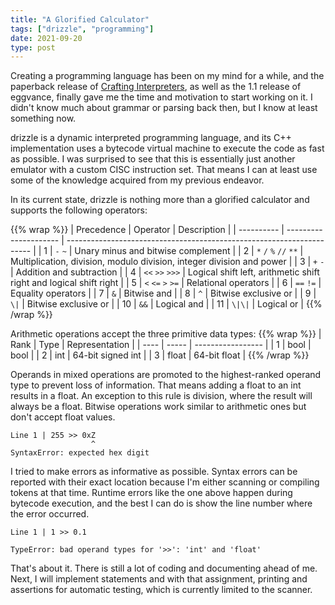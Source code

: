 ```yaml
---
title: "A Glorified Calculator"
tags: ["drizzle", "programming"]
date: 2021-09-20
type: post
---
```

Creating a programming language has been on my mind for a while, and the paperback release of [Crafting Interpreters](https://www.craftinginterpreters.com/), as well as the 1.1 release of eggvance, finally gave me the time and motivation to start working on it. I didn't know much about grammar or parsing back then, but I know at least something now.

drizzle is a dynamic interpreted programming language, and its C++ implementation uses a bytecode virtual machine to execute the code as fast as possible. I was surprised to see that this is essentially just another emulator with a custom CISC instruction set. That means I can at least use some of the knowledge acquired from my previous endeavor.

In its current state, drizzle is nothing more than a glorified calculator and supports the following operators:

{{% wrap %}}
| Precedence | Operator              | Description                                                           |
| ---------- | --------------------- | --------------------------------------------------------------------- |
| 1          | `-` `~`               | Unary minus and bitwise complement                                    |
| 2          | `*` `/` `%` `//` `**` | Multiplication, division, modulo division, integer division and power |
| 3          | `+` `-`               | Addition and subtraction                                              |
| 4          | `<<` `>>` `>>>`       | Logical shift left, arithmetic shift right and logical shift right    |
| 5          | `<` `<=` `>` `>=`     | Relational operators                                                  |
| 6          | `==` `!=`             | Equality operators                                                    |
| 7          | `&`                   | Bitwise and                                                           |
| 8          | `^`                   | Bitwise exclusive or                                                  |
| 9          | `\|`                  | Bitwise exclusive or                                                  |
| 10         | `&&`                  | Logical and                                                           |
| 11         | `\|\|`                | Logical or                                                            |
{{% /wrap %}}

Arithmetic operations accept the three primitive data types:
{{% wrap %}}
| Rank | Type  | Representation    |
| ---- | ----- | ----------------- |
| 1    | bool  | bool              |
| 2    | int   | 64-bit signed int |
| 3    | float | 64-bit float      |
{{% /wrap %}}

Operands in mixed operations are promoted to the highest-ranked operand type to prevent loss of information. That means adding a float to an int results in a float. An exception to this rule is division, where the result will always be a float. Bitwise operations work similar to arithmetic ones but don't accept float values.

```
Line 1 | 255 >> 0xZ
                  ^
SyntaxError: expected hex digit
```

I tried to make errors as informative as possible. Syntax errors can be reported with their exact location because I'm either scanning or compiling tokens at that time. Runtime errors like the one above happen during bytecode execution, and the best I can do is show the line number where the error occurred.

```
Line 1 | 1 >> 0.1

TypeError: bad operand types for '>>': 'int' and 'float'
```

That's about it. There is still a lot of coding and documenting ahead of me. Next, I will implement statements and with that assignment, printing and assertions for automatic testing, which is currently limited to the scanner.
